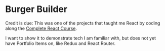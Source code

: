# Burger Builder

Credit is due: This was one of the projects that taught me React by coding along the [Complete React Course](https://www.udemy.com/react-the-complete-guide-incl-redux/).

I want to show it to demonstrate tech I am familiar with, but does not yet have Portfolio Items on, like Redux and React Router.
